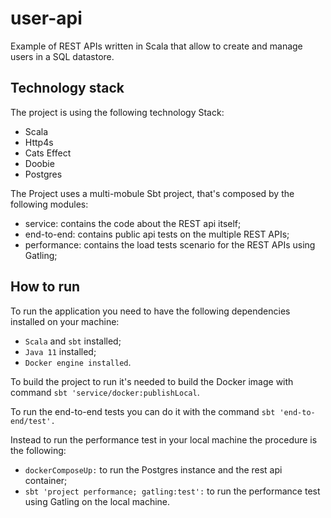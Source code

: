 # user-api
Example of REST APIs written in Scala that allow to create and manage users in a SQL datastore.

## Technology stack

The project is using the following technology Stack:
* Scala
* Http4s
* Cats Effect
* Doobie
* Postgres


The Project uses a multi-mobule Sbt project, that's composed by the following modules:
* service: contains the code about the REST api itself;
* end-to-end: contains public api tests on the multiple REST APIs;
* performance: contains the load tests scenario for the REST APIs using Gatling;

## How to run
To run the application you need to have the following dependencies installed on your machine:
* `Scala` and `sbt` installed;
* `Java 11` installed;
* `Docker engine installed`.

To build the project to run it's needed to build the Docker image with command `sbt 'service/docker:publishLocal`.

To run the end-to-end tests you can do it with the command `sbt 'end-to-end/test'.`

Instead to run the performance test in your local machine the procedure is the following:
* `dockerComposeUp:` to run the Postgres instance and the rest api container;
* `sbt 'project performance; gatling:test':` to run the performance test using Gatling on the local machine.